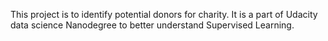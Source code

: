 This project is to identify potential donors for charity. It is a part of Udacity data science Nanodegree to better understand Supervised Learning. 
